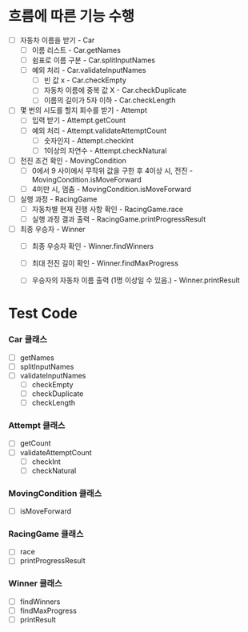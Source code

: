 
# 흐름에 따른 기능 수행

- [ ] 자동차 이름을 받기 - Car
  - [ ] 이름 리스트 - Car.getNames
  - [ ] 쉼표로 이름 구분 - Car.splitInputNames
  - [ ] 예외 처리 - Car.validateInputNames
    - [ ] 빈 값 x - Car.checkEmpty
    - [ ] 자동차 이름에 중복 값 X - Car.checkDuplicate
    - [ ] 이름의 길이가 5자 이하 - Car.checkLength

- [ ] 몇 번의 시도를 할지 회수를 받기 - Attempt
  - [ ] 입력 받기 - Attempt.getCount
  - [ ] 예외 처리 - Attempt.validateAttemptCount
    - [ ] 숫자인지 - Attempt.checkInt
    - [ ] 1이상의 자연수 - Attempt.checkNatural

- [ ] 전진 조건 확인 - MovingCondition
  - [ ] 0에서 9 사이에서 무작위 값을 구한 후 4이상 시, 전진 - MovingCondition.isMoveForward
  - [ ] 4미만 시, 멈춤 - MovingCondition.isMoveForward

- [ ] 실행 과정 - RacingGame
  - [ ] 자동차별 현재 진행 사항 확인 - RacingGame.race
  - [ ] 실행 과정 결과 출력 - RacingGame.printProgressResult

- [ ] 최종 우승자 - Winner
  - [ ] 최종 우승자 확인 - Winner.findWinners
  - [ ] 최대 전진 길이 확인 - Winner.findMaxProgress
  - [ ] 우승자의 자동차 이름 출력 (1명 이상일 수 있음.) - Winner.printResult



# Test Code

### Car 클래스
- [ ] getNames
- [ ] splitInputNames
- [ ] validateInputNames
  - [ ] checkEmpty
  - [ ] checkDuplicate
  - [ ] checkLength

### Attempt 클래스
- [ ] getCount
- [ ] validateAttemptCount
  - [ ] checkInt
  - [ ] checkNatural

### MovingCondition 클래스
- [ ] isMoveForward

### RacingGame 클래스
- [ ] race
- [ ] printProgressResult

### Winner 클래스
- [ ] findWinners
- [ ] findMaxProgress
- [ ] printResult

